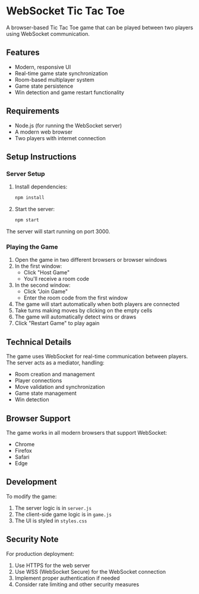 # WebSocket Tic Tac Toe

A browser-based Tic Tac Toe game that can be played between two players using WebSocket communication.

## Features

- Modern, responsive UI
- Real-time game state synchronization
- Room-based multiplayer system
- Game state persistence
- Win detection and game restart functionality

## Requirements

- Node.js (for running the WebSocket server)
- A modern web browser
- Two players with internet connection

## Setup Instructions

### Server Setup

1. Install dependencies:

   ```bash
   npm install
   ```

2. Start the server:
   ```bash
   npm start
   ```

The server will start running on port 3000.

### Playing the Game

1. Open the game in two different browsers or browser windows
2. In the first window:
   - Click "Host Game"
   - You'll receive a room code
3. In the second window:
   - Click "Join Game"
   - Enter the room code from the first window
4. The game will start automatically when both players are connected
5. Take turns making moves by clicking on the empty cells
6. The game will automatically detect wins or draws
7. Click "Restart Game" to play again

## Technical Details

The game uses WebSocket for real-time communication between players. The server acts as a mediator, handling:

- Room creation and management
- Player connections
- Move validation and synchronization
- Game state management
- Win detection

## Browser Support

The game works in all modern browsers that support WebSocket:

- Chrome
- Firefox
- Safari
- Edge

## Development

To modify the game:

1. The server logic is in `server.js`
2. The client-side game logic is in `game.js`
3. The UI is styled in `styles.css`

## Security Note

For production deployment:

1. Use HTTPS for the web server
2. Use WSS (WebSocket Secure) for the WebSocket connection
3. Implement proper authentication if needed
4. Consider rate limiting and other security measures
